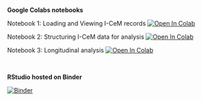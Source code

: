 **Google Colabs notebooks**

Notebook 1: Loading and Viewing I-CeM records
[![Open In Colab](https://colab.research.google.com/assets/colab-badge.svg)](https://colab.research.google.com/github/nationalarchives/I-CeM-workshop-2022/blob/main/Colabs/01_Loading_and_viewing_I_CeM_data.ipynb)

Notebook 2: Structuring I-CeM data for analysis
[![Open In Colab](https://colab.research.google.com/assets/colab-badge.svg)](https://colab.research.google.com/github/nationalarchives/I-CeM-workshop-2022/blob/main/Colabs/02_Structuring_I_CeM_data_for_analysis.ipynb)

Notebook 3: Longitudinal analysis
[![Open In Colab](https://colab.research.google.com/assets/colab-badge.svg)](https://colab.research.google.com/github/nationalarchives/I-CeM-workshop-2022/blob/main/Colabs/03_Longitudinal_analysis.ipynb)

</br>

**RStudio hosted on Binder**

[![Binder](https://mybinder.org/badge_logo.svg)](https://mybinder.org/v2/gh/nationalarchives/I-CeM-workshop-2022/HEAD?urlpath=rstudio)
